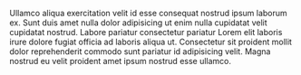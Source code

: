 Ullamco aliqua exercitation velit id esse consequat nostrud ipsum laborum ex. Sunt duis amet nulla dolor adipisicing ut enim nulla cupidatat velit cupidatat nostrud. Labore pariatur consectetur pariatur Lorem elit laboris irure dolore fugiat officia ad laboris aliqua ut. Consectetur sit proident mollit dolor reprehenderit commodo sunt pariatur id adipisicing velit. Magna nostrud eu velit proident amet ipsum nostrud esse ullamco.

